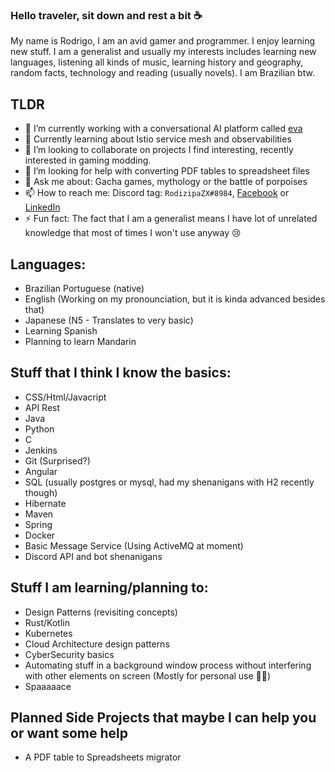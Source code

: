 ### Hello traveler, sit down and rest a bit ☕

My name is Rodrigo, I am an avid gamer and programmer. I enjoy learning new stuff. I am a generalist and usually my interests includes learning new languages, listening all kinds of music, learning history and geography, random facts, technology and reading (usually novels). I am Brazilian btw.

## TLDR
- 🔭 I’m currently working with a conversational AI platform called [eva](https://eva.bot)
- 🌱 Currently learning about Istio service mesh and observabilities
- 👯 I’m looking to collaborate on projects I find interesting, recently interested in gaming modding.
- 🤔 I’m looking for help with converting PDF tables to spreadsheet files
- 💬 Ask me about: Gacha games, mythology or the battle of porpoises
- 📫 How to reach me: Discord tag: `RodizipaZX#8984`, [Facebook](https://facebook.com/rodizipa) or [LinkedIn](https://www.linkedin.com/in/rodizipa/)
- ⚡ Fun fact: The fact that I am a generalist means I have lot of unrelated knowledge that most of times I won't use anyway 😢

## Languages:
- Brazilian Portuguese (native)
- English (Working on my pronounciation, but it is kinda advanced besides that)
- Japanese (N5 - Translates to very basic)
- Learning Spanish
- Planning to learn Mandarin

## Stuff that I think I know the basics:
- CSS/Html/Javacript
- API Rest
- Java
- Python
- C
- Jenkins
- Git (Surprised?)
- Angular
- SQL (usually postgres or mysql, had my shenanigans with H2 recently though)
- Hibernate
- Maven
- Spring
- Docker
- Basic Message Service (Using ActiveMQ at moment)
- Discord API and bot shenanigans

## Stuff I am learning/planning to:
- Design Patterns (revisiting concepts)
- Rust/Kotlin
- Kubernetes
- Cloud Architecture design patterns
- CyberSecurity basics
- Automating stuff in a background window process without interfering with other elements on screen (Mostly for personal use 🐱‍👤)
- Spaaaaace

## Planned Side Projects that maybe I can help you or want some help
- A PDF table to Spreadsheets migrator
